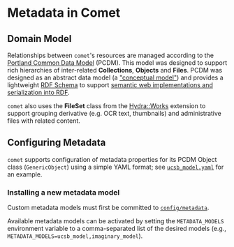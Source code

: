 # Metadata in Comet

## Domain Model

Relationships between `comet`'s resources are managed according to the
[Portland Common Data Model][pcdm] (PCDM). This model was designed to support
rich hierarchies of inter-related **Collections**, **Objects** and **Files**.
PCDM was designed as an abstract data model (a ["conceptual model"][three-schema])
and provides a lightweight [RDF Schema][rdf-schema] to support [semantic web
implementations and serialization into RDF][pcdm-schema].

`comet` also uses the **FileSet** class from the [Hydra::Works][hydra-works]
extension to support grouping derivative (e.g. OCR text, thumbnails) and
administrative files with related content.

## Configuring Metadata

`comet` supports configuration of metadata properties for its PCDM Object
class (`GenericObject`) using a simple YAML format; see
[`ucsb_model.yaml`][yaml-model] for an example.

### Installing a new metadata model

Custom metadata models must first be committed to
[`config/metadata`](https://gitlab.com/surfliner/surfliner/-/tree/trunk/comet/config/metadata).

Available metadata models can be activated by setting the `METADATA_MODELS`
environment variable to a comma-separated list of the desired models (e.g.,
`METADATA_MODELS=ucsb_model,imaginary_model`).


[hydra-works]: https://docs.google.com/drawings/d/1if47TYgEhqDLPh3D0026B_cBLa0BEAOpWPs8AqoQMZE/edit "Hydra::Works Diagram"
[pcdm]: https://github.com/duraspace/pcdm/wiki#portland-common-data-model "Portland Common Data Model Wiki"
[pcdm-schema]: https://pcdm.org/2016/04/18/models "Portland Common Data Model (ontology)"
[rdf-schema]: https://www.w3.org/TR/rdf-schema/ "RDF Schema 1.1"
[three-schema]: https://en.wikipedia.org/wiki/Three-schema_approach "Three-schema approach (Wikipedia)"
[yaml-model]: ../../../comet/config/metadata/ucsb_model.yaml
